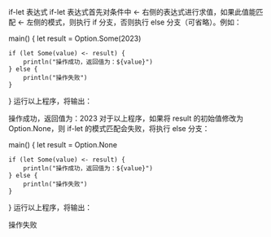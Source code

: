 if-let 表达式
if-let 表达式首先对条件中 <- 右侧的表达式进行求值，如果此值能匹配 <- 左侧的模式，则执行 if 分支，否则执行 else 分支（可省略）。例如：

main() {
    let result = Option<Int64>.Some(2023)

    if (let Some(value) <- result) {
        println("操作成功，返回值为：${value}")
    } else {
        println("操作失败")
    }
}
运行以上程序，将输出：

操作成功，返回值为：2023
对于以上程序，如果将 result 的初始值修改为 Option<Int64>.None，则 if-let 的模式匹配会失败，将执行 else 分支：

main() {
    let result = Option<Int64>.None

    if (let Some(value) <- result) {
        println("操作成功，返回值为：${value}")
    } else {
        println("操作失败")
    }
}
运行以上程序，将输出：

操作失败
